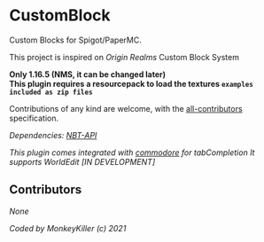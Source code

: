 # CustomBlock

Custom Blocks for Spigot/PaperMC.

This project is inspired on *Origin Realms* Custom Block System

**Only 1.16.5 (NMS, it can be changed later)\
This plugin requires a resourcepack to load the textures `examples included as zip files`**

Contributions of any kind are welcome, with the [all-contributors](https://allcontributors.org/) specification.

_Dependencies: [NBT-API](https://www.spigotmc.org/resources/nbt-api.7939/)_

_This plugin comes integrated with [commodore](https://github.com/lucko/commodore) for tabCompletion_
_It supports WorldEdit [IN DEVELOPMENT]_

## Contributors

_None_

_Coded by MonkeyKiller (c) 2021_